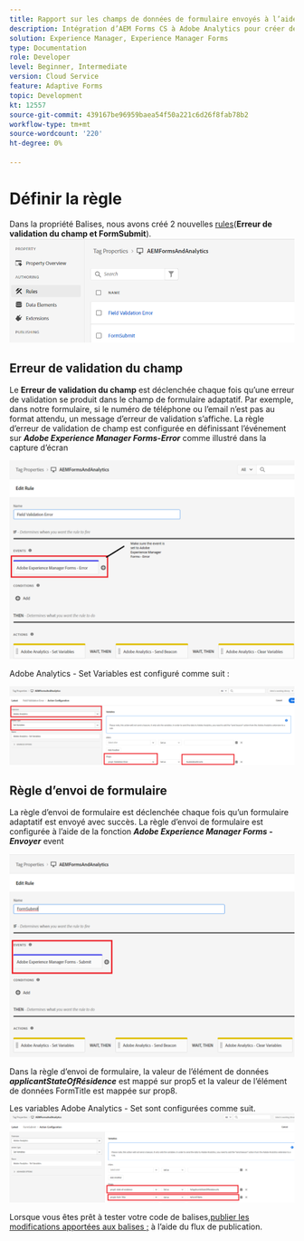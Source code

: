 ```yaml
---
title: Rapport sur les champs de données de formulaire envoyés à l’aide d’Adobe Analytics
description: Intégration d’AEM Forms CS à Adobe Analytics pour créer des rapports sur les champs de données de formulaire
solution: Experience Manager, Experience Manager Forms
type: Documentation
role: Developer
level: Beginner, Intermediate
version: Cloud Service
feature: Adaptive Forms
topic: Development
kt: 12557
source-git-commit: 439167be96959baea54f50a221c6d26f8fab78b2
workflow-type: tm+mt
source-wordcount: '220'
ht-degree: 0%

---
```


# Définir la règle

Dans la propriété Balises, nous avons créé 2 nouvelles [rules](https://experienceleague.adobe.com/docs/platform-learn/implement-in-websites/configure-tags/add-data-elements-rules.html)(**Erreur de validation du champ et FormSubmit**).
![formulaire adaptatif](assets/rules.png)


## Erreur de validation du champ

Le **Erreur de validation du champ** est déclenchée chaque fois qu’une erreur de validation se produit dans le champ de formulaire adaptatif. Par exemple, dans notre formulaire, si le numéro de téléphone ou l’email n’est pas au format attendu, un message d’erreur de validation s’affiche.
La règle d’erreur de validation de champ est configurée en définissant l’événement sur _**Adobe Experience Manager Forms-Error**_ comme illustré dans la capture d’écran

![candidat-state-résidence](assets/field_validation_error_rule.png)

Adobe Analytics - Set Variables est configuré comme suit :

![action de définition](assets/field_validation_action_rule.png)

## Règle d’envoi de formulaire

La règle d’envoi de formulaire est déclenchée chaque fois qu’un formulaire adaptatif est envoyé avec succès.
La règle d’envoi de formulaire est configurée à l’aide de la fonction _**Adobe Experience Manager Forms - Envoyer**_ event

![form-submit-rule](assets/form-submit-rule.png)

Dans la règle d’envoi de formulaire, la valeur de l’élément de données _**applicantStateOfRésidence**_ est mappé sur prop5 et la valeur de l’élément de données FormTitle est mappée sur prop8.

Les variables Adobe Analytics - Set sont configurées comme suit.
![form-submit-rule-set-variables](assets/form-submit-set-variable.png)

Lorsque vous êtes prêt à tester votre code de balises,[publier les modifications apportées aux balises ;](https://experienceleague.adobe.com/docs/experience-platform/tags/publish/publishing-flow.html) à l’aide du flux de publication.
